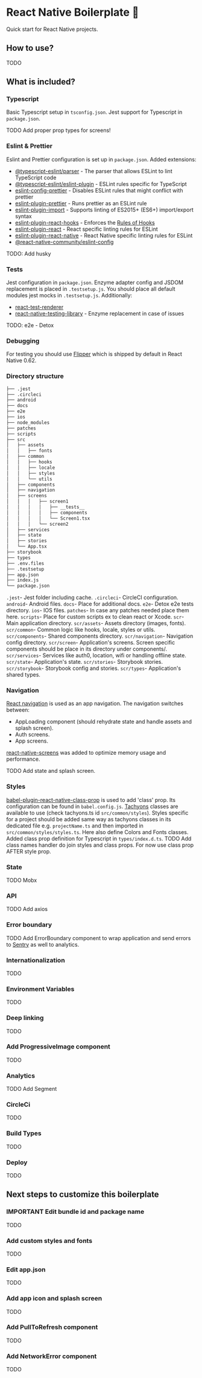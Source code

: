# React Native Boilerplate 🚀
Quick start for React Native projects.

## How to use?
TODO

## What is included?
### Typescript
Basic Typescript setup in `tsconfig.json`. Jest support for Typescript in `package.json`.

TODO Add proper prop types for screens!
### Eslint & Prettier
Eslint and Prettier configuration is set up in `package.json`.
Added extensions: 
* [@typescript-eslint/parser](https://www.npmjs.com/package/@typescript-eslint/parser) - The parser that allows ESLint to lint TypeScript code
* [@typescript-eslint/eslint-plugin](https://www.npmjs.com/package/@typescript-eslint/eslint-plugin) - ESLint rules specific for TypeScript
* [eslint-config-prettier](https://github.com/prettier/eslint-config-prettier) - Disables ESLint rules that might conflict with prettier
* [eslint-plugin-prettier](https://github.com/prettier/eslint-plugin-prettier) - Runs prettier as an ESLint rule
* [eslint-plugin-import](https://github.com/benmosher/eslint-plugin-import) - Supports linting of ES2015+ (ES6+) import/export syntax
* [eslint-plugin-react-hooks](https://www.npmjs.com/package/eslint-plugin-react-hooks) - Enforces the [Rules of Hooks](https://reactjs.org/docs/hooks-rules.html)
* [eslint-plugin-react](https://www.npmjs.com/package/eslint-plugin-react) - React specific linting rules for ESLint
* [eslint-plugin-react-native](https://www.npmjs.com/package/eslint-plugin-react-native) - React Native specific linting rules for ESLint
* [@react-native-community/eslint-config](https://www.npmjs.com/package/@react-native-community/eslint-config) 

TODO: Add husky
### Tests
Jest configuration in `package.json`. 
Enzyme adapter config and JSDOM replacement is placed in `.testsetup.js`.
You should place all default modules jest mocks in `.testsetup.js`.
Additionally: 
* [react-test-renderer](https://github.com/facebook/react/tree/master/packages/react-test-renderer)
* [react-native-testing-library](https://github.com/callstack/react-native-testing-library) - Enzyme replacement in case of issues

TODO: e2e - Detox
### Debugging
For testing you should use [Flipper](https://fbflipper.com/) which is shipped by default in React Native 0.62.
### Directory structure
```bash
├── .jest
├── .circleci
├── android
├── docs
├── e2e
├── ios
├── node_modules
├── patches
├── scripts
├── src
│   ├── assets
│   │   ├── fonts
│   ├── common
│   │   ├── hooks
│   │   ├── locale
│   │   ├── styles
│   │   └── utils
│   ├── components
│   ├── navigation
│   ├── screens
│   │   │   ├── screen1
│   │   │   │   ├── __tests__
│   │   │   │   ├── components
│   │   │   │   └── Screen1.tsx
│   │   │   └── screen2
│   ├── services
│   ├── state
│   ├── stories
│   └── App.tsx
├── storybook
├── types
├── .env.files
├── .testsetup
├── app.json
├── index.js
└── package.json
```
`.jest`- Jest folder including cache.
`.circleci`- CircleCI configuration.
`android`- Android files.
`docs`- Place for additional docs.
`e2e`- Detox e2e tests directory.
`ios`- IOS files.
`patches`- In case any patches needed place them here.
`scripts`- Place for custom scripts ex to clean react or Xcode.
`scr`- Main application directory.
`scr/assets`- Assets directory (images, fonts).
`scr/common`- Common logic like hooks, locale, styles or utils.
`scr/components`- Shared components directory.
`scr/navigation`- Navigation config directory.
`scr/screen`- Application's screens. Screen specific components should be place in its directory under components/.
`scr/services`- Services like auth0, location, wifi or handling offline state.
`scr/state`- Application's state.
`scr/stories`- Storybook stories.
`scr/storybook`- Storybook config and stories.
`scr/types`- Application's shared types.

### Navigation
[React navigation](https://reactnavigation.org/) is used as an app navigation.
The navigation switches between: 
* AppLoading component (should rehydrate state and handle assets and splash screen).
* Auth screens.
* App screens.

[react-native-screens](https://reactnavigation.org/docs/react-native-screens/) was added to optimize memory usage and performance.

TODO Add state and splash screen.
### Styles
[babel-plugin-react-native-class-prop](https://github.com/zeljkoX/babel-plugin-react-native-class-prop) is used to add 'class' prop. Its configuration can be found in `babel.config.js`.
[Tachyons](http://tachyons.io/) classes are available to use (check tachyons.ts id `src/common/styles`).
Styles specific for a project should be added same way as tachyons classes in its dedicated file e.g. `projectName.ts` and then imported in `src/common/styles/styles.ts`. Here also define Colors and Fonts classes.
Added class prop definition for Typescript in `types/index.d.ts`.
TODO Add class names handler do join styles and class props. For now use class prop AFTER style prop.
### State
TODO Mobx
### API
TODO Add axios
### Error boundary
TODO Add ErrorBoundary component to wrap application and send errors to [Sentry](https://sentry.io/for/react-native/) as well to analytics.
### Internationalization
TODO
### Environment Variables
TODO
### Deep linking
TODO
### Add ProgressiveImage component
TODO
### Analytics
TODO Add Segment
### CircleCi
TODO
### Build Types
TODO
### Deploy
TODO

## Next steps to customize this boilerplate
### IMPORTANT Edit bundle id and package name
TODO
### Add custom styles and fonts
TODO
### Edit app.json
TODO
### Add app icon and splash screen
TODO
### Add PullToRefresh component
TODO
### Add NetworkError component
TODO